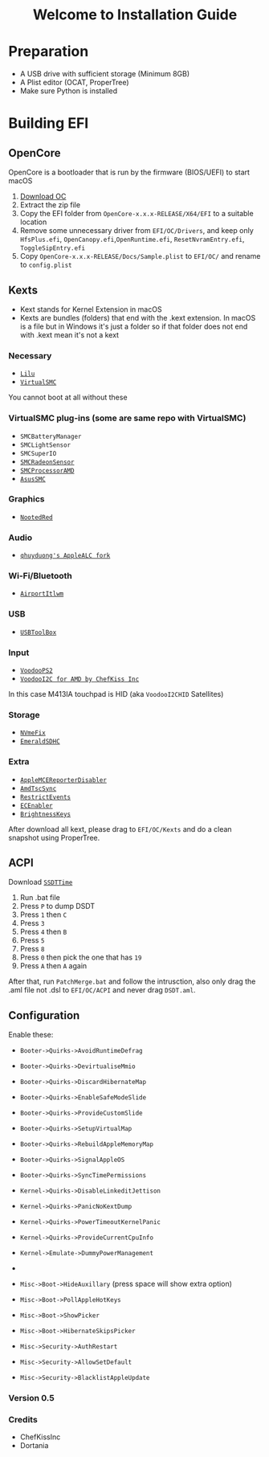 <h1 align="center">Welcome to Installation Guide</h1>

# Preparation 
- A USB drive with sufficient storage (Minimum 8GB)
- A Plist editor (OCAT, ProperTree)
- Make sure Python is installed
  
# Building EFI
## OpenCore
OpenCore is a bootloader that is run by the firmware (BIOS/UEFI) to start macOS

1. [Download OC](https://github.com/acidanthera/OpenCorePkg/releases)
2. Extract the zip file
3. Copy the EFI folder from `OpenCore-x.x.x-RELEASE/X64/EFI` to a suitable location
4. Remove some unnecessary driver from `EFI/OC/Drivers`, and keep only `HfsPlus.efi`, `OpenCanopy.efi`,`OpenRuntime.efi`, `ResetNvramEntry.efi`, `ToggleSipEntry.efi`
5. Copy `OpenCore-x.x.x-RELEASE/Docs/Sample.plist` to `EFI/OC/` and rename to `config.plist`

## Kexts
- Kext stands for Kernel Extension in macOS
- Kexts are bundles (folders) that end with the .kext extension. In macOS is a file but in Windows it's just a folder so if that folder does not end with .kext mean it's not a kext

### Necessary

- [`Lilu`](https://github.com/acidanthera/Lilu)
- [`VirtualSMC`](https://github.com/acidanthera/VirtualSMC)

You cannot boot at all without these

### VirtualSMC plug-ins (some are same repo with VirtualSMC)

- `SMCBatteryManager`
- `SMCLightSensor`
- `SMCSuperIO`
- [`SMCRadeonSensor`](https://github.com/NootInc/RadeonSensor)
- [`SMCProcessorAMD`](https://github.com/Lorys89/SMCProcessorAMD)
- [`AsusSMC`](https://github.com/hieplpvip/AsusSMC)

### Graphics

- [`NootedRed`](https://github.com/NootInc/NootedRed)

### Audio

- [`qhuyduong's AppleALC fork`](https://github.com/qhuyduong/AppleALC/)

### Wi-Fi/Bluetooth

- [`AirportItlwm`](https://github.com/OpenIntelWireless/itlwm)

### USB

- [`USBToolBox`](https://github.com/USBToolBox/kext)

### Input

- [`VoodooPS2`](https://github.com/acidanthera/VoodooPS2)
- [`VoodooI2C for AMD by ChefKiss Inc`](https://chefkissinc.github.io/Extras/Kexts/VoodooI2C.zip)

In this case M413IA touchpad is HID (aka `VoodooI2CHID` Satellites)

### Storage

- [`NVmeFix`](https://github.com/acidanthera/NVMeFix)
- [`EmeraldSDHC`](https://github.com/acidanthera/EmeraldSDHC)

### Extra

- [`AppleMCEReporterDisabler`](https://chefkissinc.github.io/Extras/Kexts/AppleMCEReporterDisabler.zip)
- [`AmdTscSync`](https://github.com/naveenkrdy/AmdTscSync)
- [`RestrictEvents`](https://github.com/acidanthera/RestrictEvents)
- [`ECEnabler`](https://github.com/1Revenger1/ECEnabler)
- [`BrightnessKeys`](https://github.com/acidanthera/BrightnessKeys)

After download all kext, please drag to `EFI/OC/Kexts` and do a clean snapshot using ProperTree.
## ACPI

Download [`SSDTTime`](https://github.com/corpnewt/SSDTTime)

1. Run .bat file
2. Press `P` to dump DSDT
3. Press `1` then `C`
4. Press `3`
5. Press `4` then `B`
6. Press `5`
7. Press `8`
8. Press `0` then pick the one that has `19`
9. Press `A` then `A` again

After that, run `PatchMerge.bat` and follow the intrusction, also only drag the .aml file not .dsl to `EFI/OC/ACPI` and never drag `DSDT.aml`.
## Configuration
Enable these:
- `Booter->Quirks->AvoidRuntimeDefrag`
- `Booter->Quirks->DevirtualiseMmio`
- `Booter->Quirks->DiscardHibernateMap`
- `Booter->Quirks->EnableSafeModeSlide`
- `Booter->Quirks->ProvideCustomSlide`
- `Booter->Quirks->SetupVirtualMap`
- `Booter->Quirks->RebuildAppleMemoryMap`
- `Booter->Quirks->SignalAppleOS`
- `Booter->Quirks->SyncTimePermissions`

- `Kernel->Quirks->DisableLinkeditJettison`
- `Kernel->Quirks->PanicNoKextDump`
- `Kernel->Quirks->PowerTimeoutKernelPanic`
- `Kernel->Quirks->ProvideCurrentCpuInfo`
- `Kernel->Emulate->DummyPowerManagement`
- 
- `Misc->Boot->HideAuxillary` (press space will show extra option)
- `Misc->Boot->PollAppleHotKeys`
- `Misc->Boot->ShowPicker`
- `Misc->Boot->HibernateSkipsPicker`
- `Misc->Security->AuthRestart`
- `Misc->Security->AllowSetDefault`
- `Misc->Security->BlacklistAppleUpdate`
### Version 0.5
### Credits
- ChefKissInc
- Dortania

